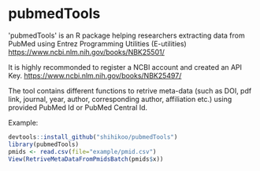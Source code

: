 # pubmedTools

'pubmedTools' is an R package helping researchers extracting data from PubMed using Entrez Programming Utilities (E-utilities) https://www.ncbi.nlm.nih.gov/books/NBK25501/ 

It is highly recommonded to register a NCBI account and created an API Key. https://www.ncbi.nlm.nih.gov/books/NBK25497/

The tool contains different functions to retrive meta-data (such as DOI, pdf link, journal, year, author, corresponding author, affiliation etc.) using provided PubMed Id or PubMed Central Id. 

Example:

```r
devtools::install_github("shihikoo/pubmedTools")
library(pubmedTools)
pmids <- read.csv(file="example/pmid.csv")
View(RetriveMetaDataFromPmidsBatch(pmids$x))
```

